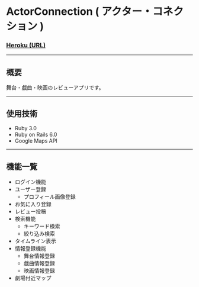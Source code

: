 # ActorConnection ( アクター・コネクション )

### [Heroku (URL)](https://actor-connection.herokuapp.com)

***

## 概要
舞台・戯曲・映画のレビューアプリです。

***

## 使用技術
- Ruby 3.0
- Ruby on Rails 6.0
- Google Maps API

***

## 機能一覧
- ログイン機能
- ユーザー登録
  - プロフィール画像登録
- お気に入り登録
- レビュー投稿
- 検索機能
  - キーワード検索
  - 絞り込み検索
- タイムライン表示
- 情報登録機能
  - 舞台情報登録
  - 戯曲情報登録
  - 映画情報登録
- 劇場付近マップ
